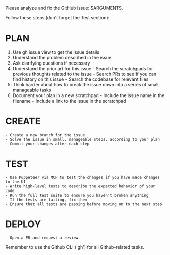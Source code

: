 Please analyze and fix the GitHub issue: $ARGUMENTS.

Follow these steps (don't forget the Test section):

# PLAN
  1. Use gh issue view to get the issue details
  2. Understand the problem described in the issue
  3. Ask clarifying questions if necessary
  4. Understand the prior art for this issue
    - Search the scratchpads for previous thoughts related to the issue
    - Search PRs to see if you can find history on this issue
    - Search the codebase for relevant files
  5. Think harder about how to break the issue down into a series of small, manageable tasks
  6. Document your plan in a new scratchpad
    - Include the issue name in the filename
    - Include a link to the issue in the scratchpad

# CREATE
    - Create a new branch for the issue
    - Solve the issue in small, manageable steps, according to your plan
    - Commit your changes after each step

# TEST
    - Use Puppeteer via MCP to test the changes if you have made changes to the UI
    - Write high-level tests to describe the expected behavior of your code
    - Run the full test suite to ensure you haven’t broken anything
    - If the tests are failing, fix them
    - Ensure that all tests are passing before moving on to the next step


# DEPLOY
    - Open a PR and request a review

Remember to use the Github CLI ('gh') for all Github-related tasks.